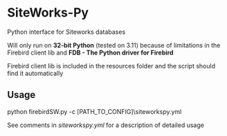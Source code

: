 # SiteWorks-Py
Python interface for Siteworks databases

Will only run on **32-bit Python** (tested on 3.11) because of limitations in the Firebird client lib and **FDB - The Python driver for Firebird**

Firebird client lib is included in the resources folder and the script should find it automatically

## Usage

python firebirdSW.py -c [PATH_TO_CONFIG]\siteworkspy.yml

See comments in *siteworkspy.yml* for a description of detailed usage
